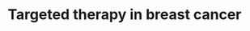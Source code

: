 ---
annotations:
- id: PW:0000624
  parent: disease pathway
  type: Pathway Ontology
  value: breast cancer pathway
- id: CL:0002326
  parent: animal cell
  type: Cell Type Ontology
  value: luminal epithelial cell of mammary gland
- id: PW:0000754
  parent: drug pathway
  type: Pathway Ontology
  value: drug pathway
- id: CL:0002327
  parent: animal cell
  type: Cell Type Ontology
  value: mammary gland epithelial cell
- id: DOID:1612
  parent: disease of cellular proliferation
  type: Disease Ontology
  value: breast cancer
authors:
- Eweitz
citedin: ''
communities: []
description: '"Trastuzumab and pertuzumab inhibit HER2 signaling by binding to the
  extracellular domain of HER2. Lapatinib, neratinib, tucatinib, and pyrotinib inhibit
  HER signaling by binding to the intracellular tyrosine kinase domain of the Her
  family members.".  Source: Figure F1, https://pmc.ncbi.nlm.nih.gov/articles/PMC9281252/.  Derived
  from PFOCR, https://pfocr.wikipathways.org/figures/PMC9281252__12032_2022_1749_Fig1_HTML.html.'
last-edited: 2025-03-08
ndex: null
organisms:
- Homo sapiens
redirect_from:
- /index.php/Pathway:WP5496
- /instance/WP5496
- /instance/WP5496_r137728
revision: r137728
schema-jsonld:
- '@context': https://schema.org/
  '@id': https://wikipathways.github.io/pathways/WP5496.html
  '@type': Dataset
  creator:
    '@type': Organization
    name: WikiPathways
  description: '"Trastuzumab and pertuzumab inhibit HER2 signaling by binding to the
    extracellular domain of HER2. Lapatinib, neratinib, tucatinib, and pyrotinib inhibit
    HER signaling by binding to the intracellular tyrosine kinase domain of the Her
    family members.".  Source: Figure F1, https://pmc.ncbi.nlm.nih.gov/articles/PMC9281252/.  Derived
    from PFOCR, https://pfocr.wikipathways.org/figures/PMC9281252__12032_2022_1749_Fig1_HTML.html.'
  keywords:
  - AKT1
  - AKT2
  - AKT3
  - EGFR
  - ERBB2
  - ERBB3
  - ERBB4
  - HRAS
  - KRAS
  - Lapatinib
  - MAP2K1
  - MAP2K2
  - MAP2K3
  - MAP2K4
  - MAP2K5
  - MAP2K6
  - MAP2K7
  - MAPK1
  - MAPK3
  - NRAS
  - Neratinib
  - PIK3C2A
  - PIK3C2B
  - PIK3C2G
  - PIK3CA
  - PIK3CB
  - PIK3CD
  - PIK3CG
  - PIK3R1
  - PIK3R2
  - PIK3R3
  - PIK3R4
  - PIK3R5
  - PIK3R6
  - Pertuzumab
  - Pyrotinib
  - RAF1
  - Trastuzumab
  - Tucatinib
  license: CC0
  name: Targeted therapy in breast cancer
seo: CreativeWork
title: Targeted therapy in breast cancer
wpid: WP5496
---